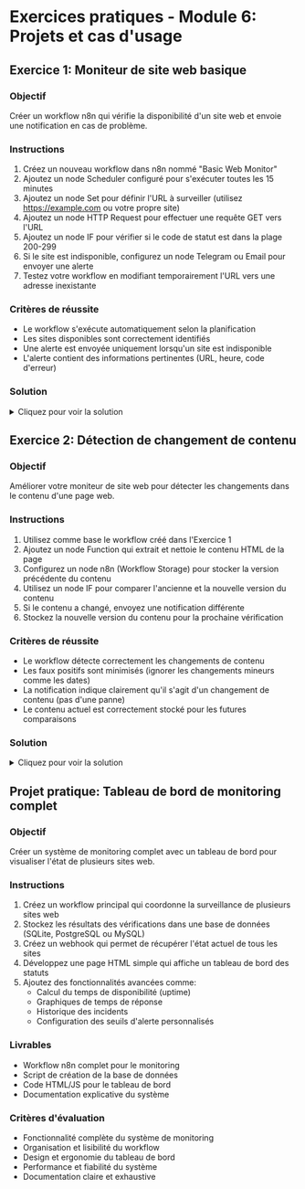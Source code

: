 # Exercices pratiques - Module 6: Projets et cas d'usage

## Exercice 1: Moniteur de site web basique

### Objectif
Créer un workflow n8n qui vérifie la disponibilité d'un site web et envoie une notification en cas de problème.

### Instructions
1. Créez un nouveau workflow dans n8n nommé "Basic Web Monitor"
2. Ajoutez un node Scheduler configuré pour s'exécuter toutes les 15 minutes
3. Ajoutez un node Set pour définir l'URL à surveiller (utilisez https://example.com ou votre propre site)
4. Ajoutez un node HTTP Request pour effectuer une requête GET vers l'URL
5. Ajoutez un node IF pour vérifier si le code de statut est dans la plage 200-299
6. Si le site est indisponible, configurez un node Telegram ou Email pour envoyer une alerte
7. Testez votre workflow en modifiant temporairement l'URL vers une adresse inexistante

### Critères de réussite
- Le workflow s'exécute automatiquement selon la planification
- Les sites disponibles sont correctement identifiés
- Une alerte est envoyée uniquement lorsqu'un site est indisponible
- L'alerte contient des informations pertinentes (URL, heure, code d'erreur)

### Solution
<details>
  <summary>Cliquez pour voir la solution</summary>
  
  ```json
  {
    "nodes": [
      {
        "parameters": {
          "rule": {
            "interval": [
              {
                "field": "minutes",
                "minuteInterval": 15
              }
            ]
          }
        },
        "name": "Scheduler",
        "type": "n8n-nodes-base.scheduleTrigger",
        "position": [
          250,
          300
        ]
      },
      {
        "parameters": {
          "values": {
            "string": [
              {
                "name": "url",
                "value": "https://example.com"
              },
              {
                "name": "siteName",
                "value": "Example Site"
              }
            ]
          },
          "options": {}
        },
        "name": "Set Site Data",
        "type": "n8n-nodes-base.set",
        "position": [
          450,
          300
        ]
      },
      {
        "parameters": {
          "url": "={{ $node[\"Set Site Data\"].json[\"url\"] }}",
          "options": {
            "timeout": 10000
          }
        },
        "name": "HTTP Request",
        "type": "n8n-nodes-base.httpRequest",
        "position": [
          650,
          300
        ]
      },
      {
        "parameters": {
          "conditions": {
            "string": [
              {
                "value1": "={{ $node[\"HTTP Request\"].json[\"statusCode\"] }}",
                "operation": "regex",
                "value2": "^(2)[0-9]{2}$"
              }
            ]
          }
        },
        "name": "IF",
        "type": "n8n-nodes-base.if",
        "position": [
          850,
          300
        ]
      },
      {
        "parameters": {
          "chatId": "YOUR_CHAT_ID",
          "text": "⚠️ ALERTE: Le site {{ $node[\"Set Site Data\"].json[\"siteName\"] }} est INDISPONIBLE!\nURL: {{ $node[\"Set Site Data\"].json[\"url\"] }}\nStatut: {{ $node[\"HTTP Request\"].json[\"statusCode\"] }}\nHeure: {{ $now.format(\"YYYY-MM-DD HH:mm:ss\") }}",
          "additionalFields": {}
        },
        "name": "Telegram",
        "type": "n8n-nodes-base.telegram",
        "position": [
          1050,
          400
        ]
      }
    ],
    "connections": {
      "Scheduler": {
        "main": [
          [
            {
              "node": "Set Site Data",
              "type": "main",
              "index": 0
            }
          ]
        ]
      },
      "Set Site Data": {
        "main": [
          [
            {
              "node": "HTTP Request",
              "type": "main",
              "index": 0
            }
          ]
        ]
      },
      "HTTP Request": {
        "main": [
          [
            {
              "node": "IF",
              "type": "main",
              "index": 0
            }
          ]
        ]
      },
      "IF": {
        "main": [
          [],
          [
            {
              "node": "Telegram",
              "type": "main",
              "index": 0
            }
          ]
        ]
      }
    }
  }
  ```
</details>

## Exercice 2: Détection de changement de contenu

### Objectif
Améliorer votre moniteur de site web pour détecter les changements dans le contenu d'une page web.

### Instructions
1. Utilisez comme base le workflow créé dans l'Exercice 1
2. Ajoutez un node Function qui extrait et nettoie le contenu HTML de la page
3. Configurez un node n8n (Workflow Storage) pour stocker la version précédente du contenu
4. Utilisez un node IF pour comparer l'ancienne et la nouvelle version du contenu
5. Si le contenu a changé, envoyez une notification différente 
6. Stockez la nouvelle version du contenu pour la prochaine vérification

### Critères de réussite
- Le workflow détecte correctement les changements de contenu
- Les faux positifs sont minimisés (ignorer les changements mineurs comme les dates)
- La notification indique clairement qu'il s'agit d'un changement de contenu (pas d'une panne)
- Le contenu actuel est correctement stocké pour les futures comparaisons

### Solution
<details>
  <summary>Cliquez pour voir la solution</summary>
  
  ```javascript
  // Code du node Function pour nettoyer le contenu HTML
  const $ = require('cheerio').load($input.item.json.data);
  
  // Supprimer les éléments dynamiques qui changent souvent
  $('time, [data-timestamp], [data-datetime], script').remove();
  
  // Extraire seulement le contenu principal (adapter selon le site)
  const mainContent = $('main, #content, .content, article').html() || $('body').html();
  
  // Nettoyer davantage
  const cleanContent = mainContent
    .replace(/\s+/g, ' ')        // Normaliser les espaces
    .replace(/<!--.*?-->/g, '')  // Supprimer les commentaires HTML
    .trim();
  
  return {
    cleanContent,
    timestamp: new Date().toISOString()
  };
  ```
</details>

## Projet pratique: Tableau de bord de monitoring complet

### Objectif
Créer un système de monitoring complet avec un tableau de bord pour visualiser l'état de plusieurs sites web.

### Instructions
1. Créez un workflow principal qui coordonne la surveillance de plusieurs sites web
2. Stockez les résultats des vérifications dans une base de données (SQLite, PostgreSQL ou MySQL)
3. Créez un webhook qui permet de récupérer l'état actuel de tous les sites
4. Développez une page HTML simple qui affiche un tableau de bord des statuts
5. Ajoutez des fonctionnalités avancées comme:
   - Calcul du temps de disponibilité (uptime)
   - Graphiques de temps de réponse
   - Historique des incidents
   - Configuration des seuils d'alerte personnalisés

### Livrables
- Workflow n8n complet pour le monitoring
- Script de création de la base de données
- Code HTML/JS pour le tableau de bord
- Documentation explicative du système

### Critères d'évaluation
- Fonctionnalité complète du système de monitoring
- Organisation et lisibilité du workflow
- Design et ergonomie du tableau de bord
- Performance et fiabilité du système
- Documentation claire et exhaustive
